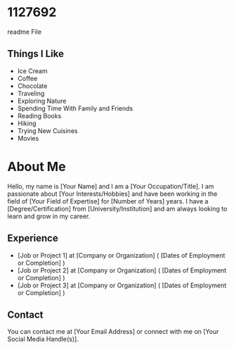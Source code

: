 # 1127692
readme File
<h2>Things I Like</h2>
<ul>
  <li>Ice Cream</li>
  <li>Coffee</li>
  <li>Chocolate</li>
  <li>Traveling</li>
  <li>Exploring Nature</li>
  <li>Spending Time With Family and Friends</li>
  <li>Reading Books</li>
  <li>Hiking</li>
  <li>Trying New Cuisines</li>
  <li>Movies</li>
</ul>

<!DOCTYPE html>
<html>
<head>
  <title>About Me</title>
</head>
<body>
  <h1>About Me</h1>
  <p>Hello, my name is [Your Name] and I am a [Your Occupation/Title]. I am passionate about [Your Interests/Hobbies] and have been working in the field of [Your Field of Expertise] for [Number of Years] years. I have a [Degree/Certification] from [University/Institution] and am always looking to learn and grow in my career.</p>
  <h2>Experience</h2>
  <ul>
    <li> [Job or Project 1] at [Company or Organization] ( [Dates of Employment or Completion] )</li>
    <li> [Job or Project 2] at [Company or Organization] ( [Dates of Employment or Completion] )</li>
    <li> [Job or Project 3] at [Company or Organization] ( [Dates of Employment or Completion] )</li>
  </ul>
  <h2>Contact</h2>
  <p>You can contact me at [Your Email Address] or connect with me on [Your Social Media Handle(s)].</p>
</body>
</html>
